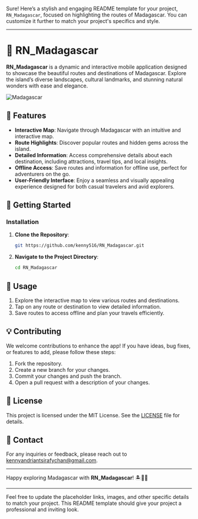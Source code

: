 Sure! Here’s a stylish and engaging README template for your project, `RN_Madagascar`, focused on highlighting the routes of Madagascar. You can customize it further to match your project's specifics and style.

---

# 🚀 RN_Madagascar

**RN_Madagascar** is a dynamic and interactive mobile application designed to showcase the beautiful routes and destinations of Madagascar. Explore the island’s diverse landscapes, cultural landmarks, and stunning natural wonders with ease and elegance.

![Madagascar](https://www.shutterstock.com/image-vector/madagascar-flag-pattern-background-realistic-national-2482108381)

## 🌟 Features

- **Interactive Map**: Navigate through Madagascar with an intuitive and interactive map.
- **Route Highlights**: Discover popular routes and hidden gems across the island.
- **Detailed Information**: Access comprehensive details about each destination, including attractions, travel tips, and local insights.
- **Offline Access**: Save routes and information for offline use, perfect for adventurers on the go.
- **User-Friendly Interface**: Enjoy a seamless and visually appealing experience designed for both casual travelers and avid explorers.

## 🚀 Getting Started

### Installation

1. **Clone the Repository**:

   ```bash
   git https://github.com/kenny516/RN_Madagascar.git
   ```

2. **Navigate to the Project Directory**:

   ```bash
   cd RN_Madagascar
   ```

## 📜 Usage

1. Explore the interactive map to view various routes and destinations.
2. Tap on any route or destination to view detailed information.
3. Save routes to access offline and plan your travels efficiently.

## 💡 Contributing

We welcome contributions to enhance the app! If you have ideas, bug fixes, or features to add, please follow these steps:

1. Fork the repository.
2. Create a new branch for your changes.
3. Commit your changes and push the branch.
4. Open a pull request with a description of your changes.

## 📄 License

This project is licensed under the MIT License. See the [LICENSE](LICENSE) file for details.

## 📧 Contact

For any inquiries or feedback, please reach out to [kennyandriantsirafychan@gmail.com](mailto:kennyandriantsirafychan@gmail.com).

---

Happy exploring Madagascar with **RN_Madagascar**! 🏝️🚗✨

---

Feel free to update the placeholder links, images, and other specific details to match your project. This README template should give your project a professional and inviting look.